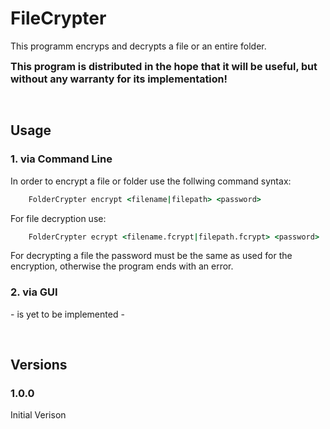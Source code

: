 # FileCrypter
This programm encryps and decrypts a file or an entire folder.

<b><font size=3>This program is distributed in the hope that it will be useful,
but without any warranty for its implementation!</font></b>

<br/>

## Usage
### <b>1. via Command Line</b>
In order to encrypt a file or folder use the follwing command syntax:

```cmd
    FolderCrypter encrypt <filename|filepath> <password>
```

For file decryption use:

```cmd
    FolderCrypter ecrypt <filename.fcrypt|filepath.fcrypt> <password>
```
For decrypting a file the password must be the same as used for the encryption, otherwise the program ends with an error.

### <b>2. via GUI</b>
\- is yet to be implemented \-

<br/>

## Versions

### 1.0.0
Initial Verison